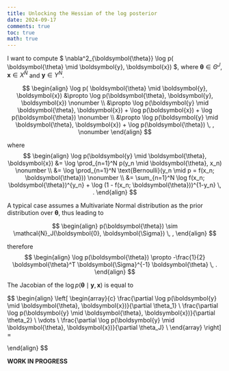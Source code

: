```yaml
---
title: Unlocking the Hessian of the log posterior
date: 2024-09-17
comments: true
toc: true
math: true
---
```


I want to compute $ \nabla^2_{\boldsymbol{\theta}} \log p( \boldsymbol{\theta} \mid \boldsymbol{y}, \boldsymbol{x}) $, where $\boldsymbol{\theta} \in \Theta^J$, $\boldsymbol{x} \in X^N$ and $\boldsymbol{y} \in Y^N$. 

$$
\begin{align}
  \log p( \boldsymbol{\theta} \mid \boldsymbol{y}, \boldsymbol{x}) 
  &\propto \log p(\boldsymbol{\theta}, \boldsymbol{y}, \boldsymbol{x}) \nonumber \\
  &\propto \log p(\boldsymbol{y} \mid \boldsymbol{\theta}, \boldsymbol{x}) + \log p(\boldsymbol{x}) + \log p(\boldsymbol{\theta}) \nonumber \\
  &\propto \log p(\boldsymbol{y} \mid \boldsymbol{\theta}, \boldsymbol{x}) + \log p(\boldsymbol{\theta}) \, , \nonumber
\end{align}
$$

where
$$
\begin{align}
\log p(\boldsymbol{y} \mid \boldsymbol{\theta}, \boldsymbol{x})
&= \log \prod_{n=1}^N p(y_n \mid \boldsymbol{\theta}, x_n) \nonumber \\
&= \log \prod_{n=1}^N \text{Bernoulli}(y_n \mid p = f(x_n; \boldsymbol{\theta})) \nonumber \\ 
&= \sum_{n=1}^N \log f(x_n; \boldsymbol{\theta})^{y_n} + \log (1 - f(x_n; \boldsymbol{\theta}))^{1-y_n} \, .
\end{align}
$$

A typical case assumes a Multivariate Normal distribution as the prior distribution over $\boldsymbol{\theta}$, thus leading to

$$
\begin{align}
p(\boldsymbol{\theta}) \sim \mathcal{N}_J(\boldsymbol{0}, \boldsymbol{\Sigma}) \, ,
\end{align}
$$

therefore
$$
\begin{align}
\log p(\boldsymbol{\theta}) \propto -\frac{1}{2} \boldsymbol{\theta}^T \boldsymbol{\Sigma}^{-1}  \boldsymbol{\theta} \, .
\end{align}
$$

The Jacobian of the $\log p( \boldsymbol{\theta} \mid \boldsymbol{y}, \boldsymbol{x})$ is equal to

$$
\begin{align}
\left[
\begin{array}{c}
\frac{\partial \log p(\boldsymbol{y} \mid \boldsymbol{\theta}, \boldsymbol{x})}{\partial \theta_1} \\
\frac{\partial \log p(\boldsymbol{y} \mid \boldsymbol{\theta}, \boldsymbol{x})}{\partial \theta_2} \\
\vdots \\
\frac{\partial \log p(\boldsymbol{y} \mid \boldsymbol{\theta}, \boldsymbol{x})}{\partial \theta_J} \\
\end{array}
\right] = 

\end{align}
$$


**WORK IN PROGRESS**

